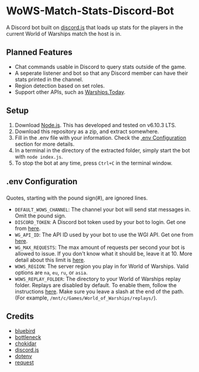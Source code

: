 # WoWS-Match-Stats-Discord-Bot

A Discord bot built on [discord.js](https://discord.js.org/) that loads up stats for the players in the current World of Warships match the host is in.

## Planned Features
* Chat commands usable in Discord to query stats outside of the game.
* A seperate listener and bot so that any Discord member can have their stats printed in the channel.
* Region detection based on set roles.
* Support other APIs, such as [Warships.Today](https://warships.today/).

## Setup
1. Download [Node.js](https://nodejs.org/). This has developed and tested on v6.10.3 LTS.
2. Download this repository as a zip, and extract somewhere.
3. Fill in the .env file with your information. Check the [.env Configuration](#env-configuration) section for more details.
4. In a terminal in the directory of the extracted folder, simply start the bot with `node index.js`.
5. To stop the bot at any time, press `Ctrl+C` in the terminal window.

## .env Configuration
### <a name="env-configuration"></a>
Quotes, starting with the pound sign(#), are ignored lines.
* `DEFAULT_WOWS_CHANNEL`: The channel your bot will send stat messages in. Omit the pound sign.
* `DISCORD_TOKEN`: A Discord bot token used by your bot to login. Get one from [here](https://discordapp.com/developers/applications/).
* `WG_API_ID`: The API ID used by your bot to use the WGI API. Get one from [here](https://developers.wargaming.net/applications/).
* `WG_MAX_REQUESTS`: The max amount of requests per second your bot is allowed to issue. If you don't know what it should be, leave it at 10. More detail about this limit is [here](https://developers.wargaming.net/documentation/guide/principles/).
* `WOWS_REGION`: The server region you play in for World of Warships. Valid options are `na`, `eu`, `ru`, or `asia`.
* `WOWS_REPLAY_FOLDER`: The directory to your World of Warships replay folder. Replays are disabled by default. To enable them, follow the instructions [here](https://na.wargaming.net/support/kb/articles/517). Make sure you leave a slash at the end of the path. (For example, `/mnt/c/Games/World_of_Warships/replays/`).

## Credits
* [bluebird](http://bluebirdjs.com/)
* [bottleneck](https://github.com/SGrondin/bottleneck)
* [chokidar](https://github.com/paulmillr/chokidar)
* [discord.js](https://discord.js.org/)
* [dotenv](https://github.com/motdotla/dotenv)
* [request](https://github.com/request/request)
